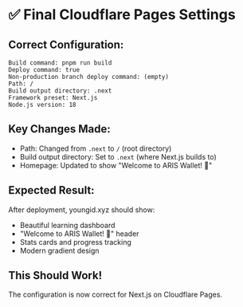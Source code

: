 # ✅ Final Cloudflare Pages Settings

## Correct Configuration:

```
Build command: pnpm run build
Deploy command: true
Non-production branch deploy command: (empty)
Path: /
Build output directory: .next
Framework preset: Next.js
Node.js version: 18
```

## Key Changes Made:
- Path: Changed from `.next` to `/` (root directory)
- Build output directory: Set to `.next` (where Next.js builds to)
- Homepage: Updated to show "Welcome to ARIS Wallet! 🌟"

## Expected Result:
After deployment, youngid.xyz should show:
- Beautiful learning dashboard
- "Welcome to ARIS Wallet! 🌟" header
- Stats cards and progress tracking
- Modern gradient design

## This Should Work!
The configuration is now correct for Next.js on Cloudflare Pages.